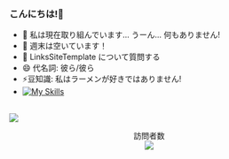 ### こんにちは!👋

- 🔭 私は現在取り組んでいます... うーん... 何もありません!
- 🌴 週末は空いています！
- 💬 LinksSiteTemplate について質問する
- 😄 代名詞: 彼ら/彼ら
- ⚡豆知識: 私はラーメンが好きではありません!
- [![My Skills](https://skillicons.dev/icons?i=js,html,css,cpp,discord,bots,ps,powershell,py,planetscale&perline=5)](https://skillicons.dev)
<br>
<a href=#><img src="https://raw.githubusercontent.com/Ronikusu/main/contributions.svg"></a>
<p align="center"> 
  訪問者数<br>
  <img src="https://profile-counter.glitch.me/ronikusu/count.svg" />
</p>
